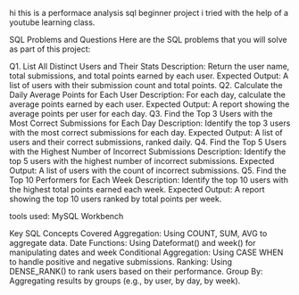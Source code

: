 hi this is a performace analysis sql beginner project i tried with the help of a youtube learning class.

SQL Problems and Questions
Here are the SQL problems that you will solve as part of this project:

Q1. List All Distinct Users and Their Stats
Description: Return the user name, total submissions, and total points earned by each user.
Expected Output: A list of users with their submission count and total points.
Q2. Calculate the Daily Average Points for Each User
Description: For each day, calculate the average points earned by each user.
Expected Output: A report showing the average points per user for each day.
Q3. Find the Top 3 Users with the Most Correct Submissions for Each Day
Description: Identify the top 3 users with the most correct submissions for each day.
Expected Output: A list of users and their correct submissions, ranked daily.
Q4. Find the Top 5 Users with the Highest Number of Incorrect Submissions
Description: Identify the top 5 users with the highest number of incorrect submissions.
Expected Output: A list of users with the count of incorrect submissions.
Q5. Find the Top 10 Performers for Each Week
Description: Identify the top 10 users with the highest total points earned each week.
Expected Output: A report showing the top 10 users ranked by total points per week.


tools used: MySQL Workbench

Key SQL Concepts Covered
Aggregation: Using COUNT, SUM, AVG to aggregate data.
Date Functions: Using Dateformat() and week() for manipulating dates and week
Conditional Aggregation: Using CASE WHEN to handle positive and negative submissions.
Ranking: Using DENSE_RANK() to rank users based on their performance.
Group By: Aggregating results by groups (e.g., by user, by day, by week).
